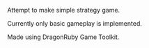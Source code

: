 Attempt to make simple strategy game.

Currently only basic gameplay is implemented.

Made using DragonRuby Game Toolkit.
